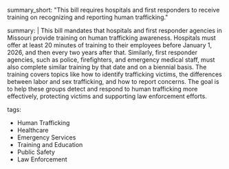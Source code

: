 summary_short: "This bill requires hospitals and first responders to receive training on recognizing and reporting human trafficking."

summary: |
  This bill mandates that hospitals and first responder agencies in Missouri provide training on human trafficking awareness. Hospitals must offer at least 20 minutes of training to their employees before January 1, 2026, and then every two years after that. Similarly, first responder agencies, such as police, firefighters, and emergency medical staff, must also complete similar training by that date and on a biennial basis. The training covers topics like how to identify trafficking victims, the differences between labor and sex trafficking, and how to report concerns. The goal is to help these groups detect and respond to human trafficking more effectively, protecting victims and supporting law enforcement efforts.

tags:
  - Human Trafficking
  - Healthcare
  - Emergency Services
  - Training and Education
  - Public Safety
  - Law Enforcement
